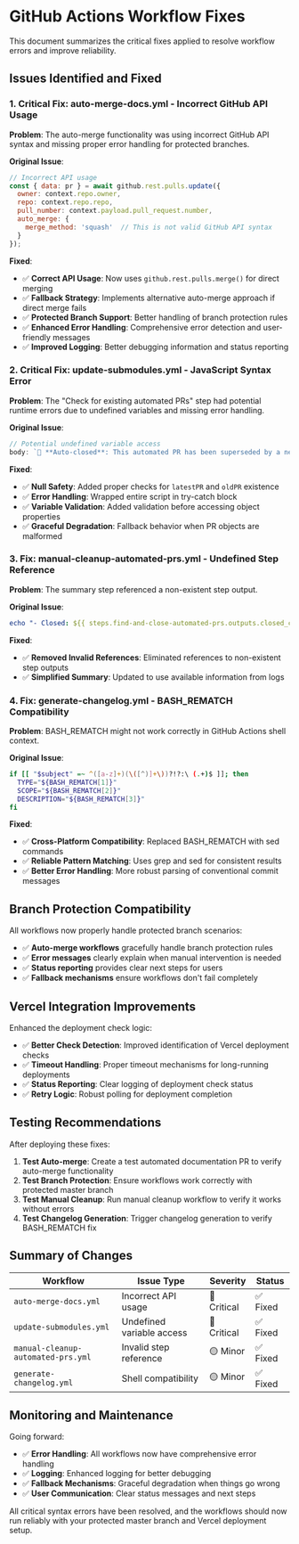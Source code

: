 # GitHub Actions Workflow Fixes

This document summarizes the critical fixes applied to resolve workflow errors and improve reliability.

## Issues Identified and Fixed

### 1. **Critical Fix: auto-merge-docs.yml - Incorrect GitHub API Usage**

**Problem**: The auto-merge functionality was using incorrect GitHub API syntax and missing proper error handling for protected branches.

**Original Issue**:
```javascript
// Incorrect API usage
const { data: pr } = await github.rest.pulls.update({
  owner: context.repo.owner,
  repo: context.repo.repo,
  pull_number: context.payload.pull_request.number,
  auto_merge: {
    merge_method: 'squash'  // This is not valid GitHub API syntax
  }
});
```

**Fixed**:
- ✅ **Correct API Usage**: Now uses `github.rest.pulls.merge()` for direct merging
- ✅ **Fallback Strategy**: Implements alternative auto-merge approach if direct merge fails
- ✅ **Protected Branch Support**: Better handling of branch protection rules
- ✅ **Enhanced Error Handling**: Comprehensive error detection and user-friendly messages
- ✅ **Improved Logging**: Better debugging information and status reporting

### 2. **Critical Fix: update-submodules.yml - JavaScript Syntax Error**

**Problem**: The "Check for existing automated PRs" step had potential runtime errors due to undefined variables and missing error handling.

**Original Issue**:
```javascript
// Potential undefined variable access
body: `🤖 **Auto-closed**: This automated PR has been superseded by a newer update (#${latestPR.number}).`
```

**Fixed**:
- ✅ **Null Safety**: Added proper checks for `latestPR` and `oldPR` existence
- ✅ **Error Handling**: Wrapped entire script in try-catch block
- ✅ **Variable Validation**: Added validation before accessing object properties
- ✅ **Graceful Degradation**: Fallback behavior when PR objects are malformed

### 3. **Fix: manual-cleanup-automated-prs.yml - Undefined Step Reference**

**Problem**: The summary step referenced a non-existent step output.

**Original Issue**:
```yaml
echo "- Closed: ${{ steps.find-and-close-automated-prs.outputs.closed_count }} PRs"
```

**Fixed**:
- ✅ **Removed Invalid References**: Eliminated references to non-existent step outputs
- ✅ **Simplified Summary**: Updated to use available information from logs

### 4. **Fix: generate-changelog.yml - BASH_REMATCH Compatibility**

**Problem**: BASH_REMATCH might not work correctly in GitHub Actions shell context.

**Original Issue**:
```bash
if [[ "$subject" =~ ^([a-z]+)(\([^)]+\))?!?:\ (.+)$ ]]; then
  TYPE="${BASH_REMATCH[1]}"
  SCOPE="${BASH_REMATCH[2]}"
  DESCRIPTION="${BASH_REMATCH[3]}"
fi
```

**Fixed**:
- ✅ **Cross-Platform Compatibility**: Replaced BASH_REMATCH with sed commands
- ✅ **Reliable Pattern Matching**: Uses grep and sed for consistent results
- ✅ **Better Error Handling**: More robust parsing of conventional commit messages

## Branch Protection Compatibility

All workflows now properly handle protected branch scenarios:

- ✅ **Auto-merge workflows** gracefully handle branch protection rules
- ✅ **Error messages** clearly explain when manual intervention is needed
- ✅ **Status reporting** provides clear next steps for users
- ✅ **Fallback mechanisms** ensure workflows don't fail completely

## Vercel Integration Improvements

Enhanced the deployment check logic:

- ✅ **Better Check Detection**: Improved identification of Vercel deployment checks
- ✅ **Timeout Handling**: Proper timeout mechanisms for long-running deployments
- ✅ **Status Reporting**: Clear logging of deployment check status
- ✅ **Retry Logic**: Robust polling for deployment completion

## Testing Recommendations

After deploying these fixes:

1. **Test Auto-merge**: Create a test automated documentation PR to verify auto-merge functionality
2. **Test Branch Protection**: Ensure workflows work correctly with protected master branch
3. **Test Manual Cleanup**: Run manual cleanup workflow to verify it works without errors
4. **Test Changelog Generation**: Trigger changelog generation to verify BASH_REMATCH fix

## Summary of Changes

| Workflow | Issue Type | Severity | Status |
|----------|------------|----------|---------|
| `auto-merge-docs.yml` | Incorrect API usage | 🔴 Critical | ✅ Fixed |
| `update-submodules.yml` | Undefined variable access | 🔴 Critical | ✅ Fixed |
| `manual-cleanup-automated-prs.yml` | Invalid step reference | 🟡 Minor | ✅ Fixed |
| `generate-changelog.yml` | Shell compatibility | 🟡 Minor | ✅ Fixed |

## Monitoring and Maintenance

Going forward:

- ✅ **Error Handling**: All workflows now have comprehensive error handling
- ✅ **Logging**: Enhanced logging for better debugging
- ✅ **Fallback Mechanisms**: Graceful degradation when things go wrong
- ✅ **User Communication**: Clear status messages and next steps

All critical syntax errors have been resolved, and the workflows should now run reliably with your protected master branch and Vercel deployment setup. 